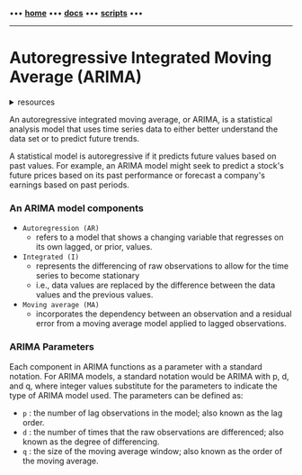 [//]: # "START - Navigation between Markdown pages inside of GitHub."

••• **[home](/README.md)** ••• **[docs](/docs/index.md)** ••• **[scripts](/scripts/index.md)** •••

[//]: # "END - Navigation between Markdown pages inside of GitHub."

---

# Autoregressive Integrated Moving Average (ARIMA)

<details><summary>resources</summary>

---

- [Investopedia | Autoregressive Integrated Moving Average](https://www.investopedia.com/terms/a/autoregressive-integrated-moving-average-arima.asp)

---

</details>

An autoregressive integrated moving average, or ARIMA, is a statistical analysis model that uses time series data to either better understand the data set or to predict future trends.

A statistical model is autoregressive if it predicts future values based on past values. For example, an ARIMA model might seek to predict a stock's future prices based on its past performance or forecast a company's earnings based on past periods.

### An ARIMA model components

- `Autoregression (AR)`
  - refers to a model that shows a changing variable that regresses on its own lagged, or prior, values.
- `Integrated (I)`
  - represents the differencing of raw observations to allow for the time series to become stationary
  - i.e., data values are replaced by the difference between the data values and the previous values.
- `Moving average (MA)`
  - incorporates the dependency between an observation and a residual error from a moving average model applied to lagged observations.

### ARIMA Parameters

Each component in ARIMA functions as a parameter with a standard notation. For ARIMA models, a standard notation would be ARIMA with p, d, and q, where integer values substitute for the parameters to indicate the type of ARIMA model used. The parameters can be defined as:

- `p` : the number of lag observations in the model; also known as the lag order.
- `d` : the number of times that the raw observations are differenced; also known as the degree of differencing.
- `q` : the size of the moving average window; also known as the order of the moving average.
